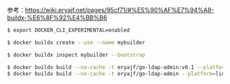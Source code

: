 参考：https://wiki.eryajf.net/pages/95cf71/#%E5%90%AF%E7%94%A8-buildx-%E6%8F%92%E4%BB%B6

```sh
$ export DOCKER_CLI_EXPERIMENTAL=enabled

$ docker buildx create --use --name mybuilder

$ docker buildx inspect mybuilder --bootstrap

$ docker buildx build --no-cache -t eryajf/go-ldap-admin:v0.1 --platform=linux/arm64,linux/amd64 . --push
$ docker buildx build --no-cache -t eryajf/go-ldap-admin --platform=linux/arm64,linux/amd64 . --push
```